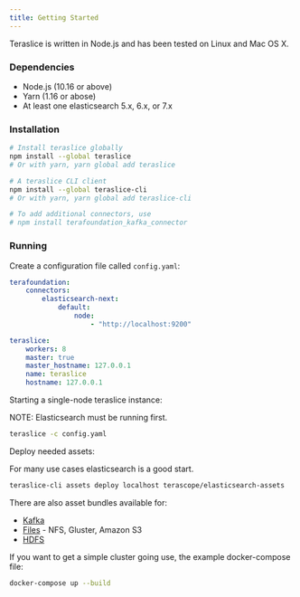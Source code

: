 ```yaml
---
title: Getting Started
---
```


<!-- copied from Getting Started docs -->

Teraslice is written in Node.js and has been tested on Linux and Mac OS X.

### Dependencies

- Node.js (10.16 or above)
- Yarn (1.16 or abose)
- At least one elasticsearch 5.x, 6.x, or 7.x

### Installation

```sh
# Install teraslice globally
npm install --global teraslice
# Or with yarn, yarn global add teraslice

# A teraslice CLI client
npm install --global teraslice-cli
# Or with yarn, yarn global add teraslice-cli

# To add additional connectors, use
# npm install terafoundation_kafka_connector
```

### Running

Create a configuration file called `config.yaml`:

```yaml
terafoundation:
    connectors:
        elasticsearch-next:
            default:
                node:
                    - "http://localhost:9200"

teraslice:
    workers: 8
    master: true
    master_hostname: 127.0.0.1
    name: teraslice
    hostname: 127.0.0.1
```

Starting a single-node teraslice instance:

NOTE: Elasticsearch must be running first.

```sh
teraslice -c config.yaml
```

Deploy needed assets:

For many use cases elasticsearch is a good start.

```sh
teraslice-cli assets deploy localhost terascope/elasticsearch-assets
```

There are also asset bundles available for:

- [Kafka](https://github.com/terascope/kafka-assets)
- [Files](https://github.com/terascope/file-assets) - NFS, Gluster, Amazon S3
- [HDFS](https://github.com/terascope/hdfs-assets)

If you want to get a simple cluster going use, the example docker-compose file:

```sh
docker-compose up --build
```
